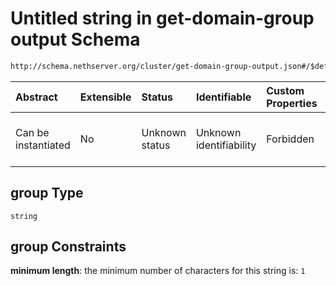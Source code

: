 # Untitled string in get-domain-group output Schema

```txt
http://schema.nethserver.org/cluster/get-domain-group-output.json#/$defs/group/properties/group
```



| Abstract            | Extensible | Status         | Identifiable            | Custom Properties | Additional Properties | Access Restrictions | Defined In                                                                                    |
| :------------------ | :--------- | :------------- | :---------------------- | :---------------- | :-------------------- | :------------------ | :-------------------------------------------------------------------------------------------- |
| Can be instantiated | No         | Unknown status | Unknown identifiability | Forbidden         | Allowed               | none                | [get-domain-group-output.json\*](cluster/get-domain-group-output.json "open original schema") |

## group Type

`string`

## group Constraints

**minimum length**: the minimum number of characters for this string is: `1`
